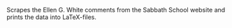 Scrapes the Ellen G. White comments from the Sabbath School website and prints the data into LaTeX-files.